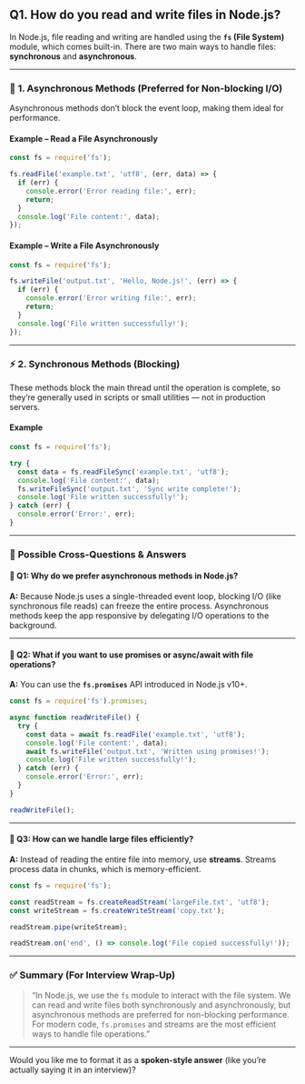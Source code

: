 ## Q1. How do you read and write files in Node.js?


In Node.js, file reading and writing are handled using the **`fs` (File System)** module, which comes built-in.
There are two main ways to handle files: **synchronous** and **asynchronous**.

---

### 🧠 **1. Asynchronous Methods (Preferred for Non-blocking I/O)**

Asynchronous methods don’t block the event loop, making them ideal for performance.

#### **Example – Read a File Asynchronously**

```js
const fs = require('fs');

fs.readFile('example.txt', 'utf8', (err, data) => {
  if (err) {
    console.error('Error reading file:', err);
    return;
  }
  console.log('File content:', data);
});
```

#### **Example – Write a File Asynchronously**

```js
const fs = require('fs');

fs.writeFile('output.txt', 'Hello, Node.js!', (err) => {
  if (err) {
    console.error('Error writing file:', err);
    return;
  }
  console.log('File written successfully!');
});
```

---

### ⚡ **2. Synchronous Methods (Blocking)**

These methods block the main thread until the operation is complete, so they’re generally used in scripts or small utilities — not in production servers.

#### **Example**

```js
const fs = require('fs');

try {
  const data = fs.readFileSync('example.txt', 'utf8');
  console.log('File content:', data);
  fs.writeFileSync('output.txt', 'Sync write complete!');
  console.log('File written successfully!');
} catch (err) {
  console.error('Error:', err);
}
```

---

### 💬 **Possible Cross-Questions & Answers**

#### 🔹 Q1: Why do we prefer asynchronous methods in Node.js?

**A:** Because Node.js uses a single-threaded event loop, blocking I/O (like synchronous file reads) can freeze the entire process. Asynchronous methods keep the app responsive by delegating I/O operations to the background.

---

#### 🔹 Q2: What if you want to use promises or async/await with file operations?

**A:** You can use the **`fs.promises`** API introduced in Node.js v10+.

```js
const fs = require('fs').promises;

async function readWriteFile() {
  try {
    const data = await fs.readFile('example.txt', 'utf8');
    console.log('File content:', data);
    await fs.writeFile('output.txt', 'Written using promises!');
    console.log('File written successfully!');
  } catch (err) {
    console.error('Error:', err);
  }
}

readWriteFile();
```

---

#### 🔹 Q3: How can we handle large files efficiently?

**A:** Instead of reading the entire file into memory, use **streams**. Streams process data in chunks, which is memory-efficient.

```js
const fs = require('fs');

const readStream = fs.createReadStream('largeFile.txt', 'utf8');
const writeStream = fs.createWriteStream('copy.txt');

readStream.pipe(writeStream);

readStream.on('end', () => console.log('File copied successfully!'));
```

---

### ✅ **Summary (For Interview Wrap-Up)**

> “In Node.js, we use the `fs` module to interact with the file system.
> We can read and write files both synchronously and asynchronously, but asynchronous methods are preferred for non-blocking performance.
> For modern code, `fs.promises` and streams are the most efficient ways to handle file operations.”

---

Would you like me to format it as a **spoken-style answer** (like you’re actually saying it in an interview)?
